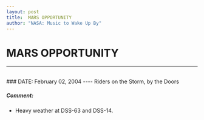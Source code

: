 ```yaml
---
layout: post
title:  MARS OPPORTUNITY
author: "NASA: Music to Wake Up By"
---
```


# MARS OPPORTUNITY
----
<br/>
### DATE: February 02, 2004
----
Riders on the Storm, by the Doors

##### Comment:
* Heavy weather at DSS-63 and DSS-14.
